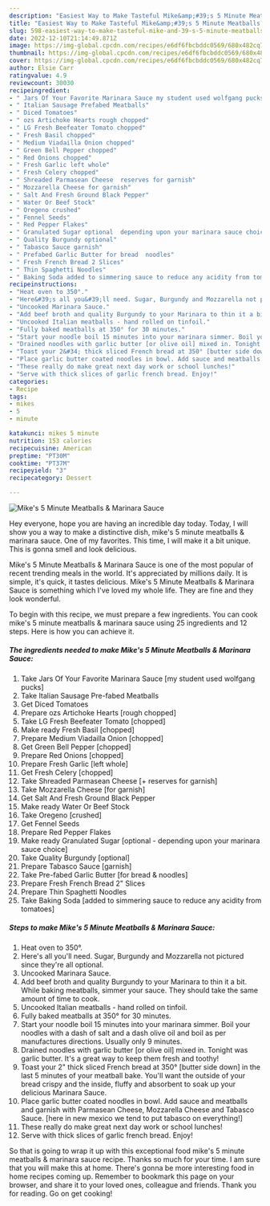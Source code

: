 ```yaml
---
description: "Easiest Way to Make Tasteful Mike&amp;#39;s 5 Minute Meatballs &amp;amp; Marinara Sauce"
title: "Easiest Way to Make Tasteful Mike&amp;#39;s 5 Minute Meatballs &amp;amp; Marinara Sauce"
slug: 598-easiest-way-to-make-tasteful-mike-and-39-s-5-minute-meatballs-and-amp-marinara-sauce
date: 2022-12-10T21:14:49.871Z
image: https://img-global.cpcdn.com/recipes/e6df6fbcbddc0569/680x482cq70/mikes-5-minute-meatballs-marinara-sauce-recipe-main-photo.jpg
thumbnail: https://img-global.cpcdn.com/recipes/e6df6fbcbddc0569/680x482cq70/mikes-5-minute-meatballs-marinara-sauce-recipe-main-photo.jpg
cover: https://img-global.cpcdn.com/recipes/e6df6fbcbddc0569/680x482cq70/mikes-5-minute-meatballs-marinara-sauce-recipe-main-photo.jpg
author: Elsie Carr
ratingvalue: 4.9
reviewcount: 30030
recipeingredient:
- " Jars Of Your Favorite Marinara Sauce my student used wolfgang pucks"
- " Italian Sausage Prefabed Meatballs"
- " Diced Tomatoes"
- " ozs Artichoke Hearts rough chopped"
- " LG Fresh Beefeater Tomato chopped"
- " Fresh Basil chopped"
- " Medium Viadailla Onion chopped"
- " Green Bell Pepper chopped"
- " Red Onions chopped"
- " Fresh Garlic left whole"
- " Fresh Celery chopped"
- " Shreaded Parmasean Cheese  reserves for garnish"
- " Mozzarella Cheese for garnish"
- " Salt And Fresh Ground Black Pepper"
- " Water Or Beef Stock"
- " Oregeno crushed"
- " Fennel Seeds"
- " Red Pepper Flakes"
- " Granulated Sugar optional  depending upon your marinara sauce choice"
- " Quality Burgundy optional"
- " Tabasco Sauce garnish"
- " Prefabed Garlic Butter for bread  noodles"
- " Fresh French Bread 2 Slices"
- " Thin Spaghetti Noodles"
- " Baking Soda added to simmering sauce to reduce any acidity from tomatoes"
recipeinstructions:
- "Heat oven to 350°."
- "Here&#39;s all you&#39;ll need. Sugar, Burgundy and Mozzarella not pictured since they&#39;re all optional."
- "Uncooked Marinara Sauce."
- "Add beef broth and quality Burgundy to your Marinara to thin it a bit. While baking meatballs, simmer your sauce. They should take the same amount of time to cook."
- "Uncooked Italian meatballs - hand rolled on tinfoil."
- "Fully baked meatballs at 350° for 30 minutes."
- "Start your noodle boil 15 minutes into your marinara simmer. Boil your noodles with a dash of salt and a dash olive oil and boil as per manufactures directions. Usually only 9 minutes."
- "Drained noodles with garlic butter [or olive oil] mixed in. Tonight was garlic butter. It&#39;s a great way to keep them fresh and toothy!"
- "Toast your 2&#34; thick sliced French bread at 350° [butter side down] in the last 5 minutes of your meatball bake. You&#39;ll want the outside of your bread crispy and the inside, fluffy and absorbent to soak up your delicious Marinara Sauce."
- "Place garlic butter coated noodles in bowl. Add sauce and meatballs and garnish with Parmasean Cheese, Mozzarella Cheese and Tabasco Sauce. [here in new mexico we tend to put tabasco on everything!]"
- "These really do make great next day work or school lunches!"
- "Serve with thick slices of garlic french bread. Enjoy!"
categories:
- Recipe
tags:
- mikes
- 5
- minute

katakunci: mikes 5 minute 
nutrition: 153 calories
recipecuisine: American
preptime: "PT30M"
cooktime: "PT37M"
recipeyield: "3"
recipecategory: Dessert

---
```



![Mike&#39;s 5 Minute Meatballs &amp; Marinara Sauce](https://img-global.cpcdn.com/recipes/e6df6fbcbddc0569/680x482cq70/mikes-5-minute-meatballs-marinara-sauce-recipe-main-photo.jpg)

Hey everyone, hope you are having an incredible day today. Today, I will show you a way to make a distinctive dish, mike&#39;s 5 minute meatballs &amp; marinara sauce. One of my favorites. This time, I will make it a bit unique. This is gonna smell and look delicious.

Mike&#39;s 5 Minute Meatballs &amp; Marinara Sauce is one of the most popular of recent trending meals in the world. It's appreciated by millions daily. It is simple, it's quick, it tastes delicious. Mike&#39;s 5 Minute Meatballs &amp; Marinara Sauce is something which I've loved my whole life. They are fine and they look wonderful.




To begin with this recipe, we must prepare a few ingredients. You can cook mike&#39;s 5 minute meatballs &amp; marinara sauce using 25 ingredients and 12 steps. Here is how you can achieve it.

<!--inarticleads1-->

##### The ingredients needed to make Mike&#39;s 5 Minute Meatballs &amp; Marinara Sauce:

1. Take  Jars Of Your Favorite Marinara Sauce [my student used wolfgang pucks]
1. Take  Italian Sausage Pre-fabed Meatballs
1. Get  Diced Tomatoes
1. Prepare  ozs Artichoke Hearts [rough chopped]
1. Take  LG Fresh Beefeater Tomato [chopped]
1. Make ready  Fresh Basil [chopped]
1. Prepare  Medium Viadailla Onion [chopped]
1. Get  Green Bell Pepper [chopped]
1. Prepare  Red Onions [chopped]
1. Prepare  Fresh Garlic [left whole]
1. Get  Fresh Celery [chopped]
1. Take  Shreaded Parmasean Cheese [+ reserves for garnish]
1. Take  Mozzarella Cheese [for garnish]
1. Get  Salt And Fresh Ground Black Pepper
1. Make ready  Water Or Beef Stock
1. Take  Oregeno [crushed]
1. Get  Fennel Seeds
1. Prepare  Red Pepper Flakes
1. Make ready  Granulated Sugar [optional - depending upon your marinara sauce choice]
1. Take  Quality Burgundy [optional]
1. Prepare  Tabasco Sauce [garnish]
1. Take  Pre-fabed Garlic Butter [for bread &amp; noodles]
1. Prepare  Fresh French Bread 2&#34; Slices
1. Prepare  Thin Spaghetti Noodles
1. Take  Baking Soda [added to simmering sauce to reduce any acidity from tomatoes]




<!--inarticleads2-->

##### Steps to make Mike&#39;s 5 Minute Meatballs &amp; Marinara Sauce:

1. Heat oven to 350°.
1. Here&#39;s all you&#39;ll need. Sugar, Burgundy and Mozzarella not pictured since they&#39;re all optional.
1. Uncooked Marinara Sauce.
1. Add beef broth and quality Burgundy to your Marinara to thin it a bit. While baking meatballs, simmer your sauce. They should take the same amount of time to cook.
1. Uncooked Italian meatballs - hand rolled on tinfoil.
1. Fully baked meatballs at 350° for 30 minutes.
1. Start your noodle boil 15 minutes into your marinara simmer. Boil your noodles with a dash of salt and a dash olive oil and boil as per manufactures directions. Usually only 9 minutes.
1. Drained noodles with garlic butter [or olive oil] mixed in. Tonight was garlic butter. It&#39;s a great way to keep them fresh and toothy!
1. Toast your 2&#34; thick sliced French bread at 350° [butter side down] in the last 5 minutes of your meatball bake. You&#39;ll want the outside of your bread crispy and the inside, fluffy and absorbent to soak up your delicious Marinara Sauce.
1. Place garlic butter coated noodles in bowl. Add sauce and meatballs and garnish with Parmasean Cheese, Mozzarella Cheese and Tabasco Sauce. [here in new mexico we tend to put tabasco on everything!]
1. These really do make great next day work or school lunches!
1. Serve with thick slices of garlic french bread. Enjoy!




So that is going to wrap it up with this exceptional food mike&#39;s 5 minute meatballs &amp; marinara sauce recipe. Thanks so much for your time. I am sure that you will make this at home. There's gonna be more interesting food in home recipes coming up. Remember to bookmark this page on your browser, and share it to your loved ones, colleague and friends. Thank you for reading. Go on get cooking!
